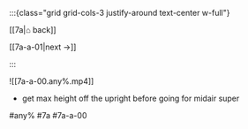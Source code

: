 :::{class="grid grid-cols-3 justify-around text-center w-full"}
<span/>

[[7a|⌂ back]]

[[7a-a-01|next →]]

:::

![[7a-a-00.any%.mp4]]

* get max height off the upright before going for midair super

#any% #7a #7a-a-00
